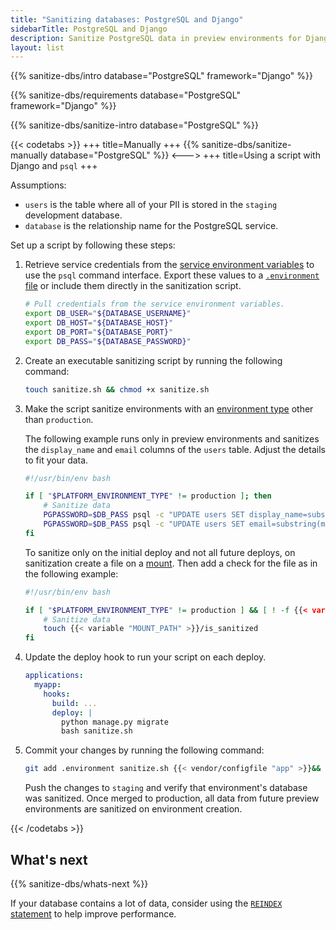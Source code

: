 ```yaml
---
title: "Sanitizing databases: PostgreSQL and Django"
sidebarTitle: PostgreSQL and Django
description: Sanitize PostgreSQL data in preview environments for Django apps.
layout: list
---
```


{{% sanitize-dbs/intro database="PostgreSQL" framework="Django" %}}

{{% sanitize-dbs/requirements database="PostgreSQL" framework="Django" %}}

{{% sanitize-dbs/sanitize-intro database="PostgreSQL" %}}

{{< codetabs >}}
+++
title=Manually
+++
{{% sanitize-dbs/sanitize-manually database="PostgreSQL" %}}
<--->
+++
title=Using a script with Django and `psql`
+++

Assumptions:

- `users` is the table where all of your PII is stored in the `staging` development database.
- `database` is the relationship name for the PostgreSQL service.

Set up a script by following these steps:

1.  Retrieve service credentials from the [service environment variables](/development/variables/_index.md#service-environment-variables) to use the `psql` command interface.
    Export these values to a [`.environment` file](../variables/set-variables.md#set-variables-via-script)
    or include them directly in the sanitization script.

    ```bash {location=".environment"}
    # Pull credentials from the service environment variables.
    export DB_USER="${DATABASE_USERNAME}"
    export DB_HOST="${DATABASE_HOST}"
    export DB_PORT="${DATABASE_PORT}"
    export DB_PASS="${DATABASE_PASSWORD}"
    ```

2.  Create an executable sanitizing script by running the following command:

    ```bash
    touch sanitize.sh && chmod +x sanitize.sh
    ```

3.  Make the script sanitize environments with an [environment type](../../administration/users.md#environment-type-roles)
    other than `production`.

    The following example runs only in preview environments
    and sanitizes the `display_name` and `email` columns of the `users` table.
    Adjust the details to fit your data.

    ```bash {location="sanitize.sh"}
    #!/usr/bin/env bash

    if [ "$PLATFORM_ENVIRONMENT_TYPE" != production ]; then
        # Sanitize data
        PGPASSWORD=$DB_PASS psql -c "UPDATE users SET display_name=substring(md5(display_name||'$PLATFORM_PROJECT_ENTROPY') for 8);" -U $DB_USER -h $DB_HOST -p $DB_PORT
        PGPASSWORD=$DB_PASS psql -c "UPDATE users SET email=substring(md5(email||'$PLATFORM_PROJECT_ENTROPY') for 8);" -U $DB_USER -h $DB_HOST -p $DB_PORT
    fi
    ```

    To sanitize only on the initial deploy and not all future deploys,
    on sanitization create a file on a [mount](/create-apps/app-reference/single-runtime-image.md#mounts).
    Then add a check for the file as in the following example:

    ```bash {location="sanitize.sh"}
    #!/usr/bin/env bash

    if [ "$PLATFORM_ENVIRONMENT_TYPE" != production ] && [ ! -f {{< variable "MOUNT_PATH" >}}/is_sanitized ]; then
        # Sanitize data
        touch {{< variable "MOUNT_PATH" >}}/is_sanitized
    fi
    ```

4.  Update the deploy hook to run your script on each deploy.

    ```yaml {configFile="app"}
    applications:
      myapp:
        hooks:
          build: ...
          deploy: |
            python manage.py migrate
            bash sanitize.sh
    ```

5.  Commit your changes by running the following command:

    ```bash
    git add .environment sanitize.sh {{< vendor/configfile "app" >}}&& git commit -m "Add sanitization."
    ```

    Push the changes to `staging` and verify that environment's database was sanitized.
    Once merged to production, all data from future preview environments are sanitized on environment creation.

{{< /codetabs >}}

## What's next

{{% sanitize-dbs/whats-next %}}

If your database contains a lot of data, consider using the [`REINDEX` statement](https://www.postgresql.org/docs/current/sql-reindex.html) to help improve performance.

